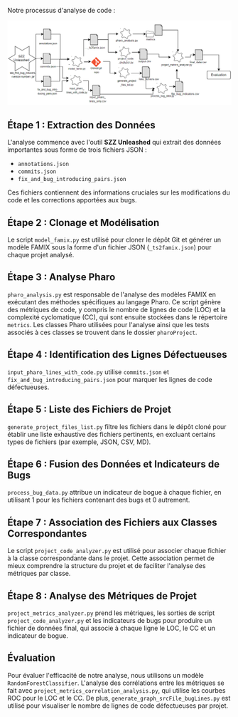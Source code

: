 Notre processus d'analyse de code :

![Diagramme de Workflow](workflow.png)

## Étape 1 : Extraction des Données
L'analyse commence avec l'outil **SZZ Unleashed** qui extrait des données importantes sous forme de trois fichiers JSON :
- `annotations.json`
- `commits.json`
- `fix_and_bug_introducing_pairs.json`

Ces fichiers contiennent des informations cruciales sur les modifications du code et les corrections apportées aux bugs.

## Étape 2 : Clonage et Modélisation
Le script `model_famix.py` est utilisé pour cloner le dépôt Git et générer un modèle FAMIX sous la forme d'un fichier JSON (`_ts2famix.json`) pour chaque projet analysé. 

## Étape 3 : Analyse Pharo
`pharo_analysis.py` est responsable de l'analyse des modèles FAMIX en exécutant des méthodes spécifiques au langage Pharo. Ce script génère des métriques de code, y compris le nombre de lignes de code (LOC) et la complexité cyclomatique (CC), qui sont ensuite stockées dans le répertoire `metrics`. Les classes Pharo utilisées pour l'analyse ainsi que les tests associés à ces classes se trouvent dans le dossier `pharoProject`.

## Étape 4 : Identification des Lignes Défectueuses
`input_pharo_lines_with_code.py` utilise `commits.json` et `fix_and_bug_introducing_pairs.json` pour marquer les lignes de code défectueuses.

## Étape 5 : Liste des Fichiers de Projet
`generate_project_files_list.py` filtre les fichiers dans le dépôt cloné pour établir une liste exhaustive des fichiers pertinents, en excluant certains types de fichiers (par exemple, JSON, CSV, MD).

## Étape 6 : Fusion des Données et Indicateurs de Bugs
`process_bug_data.py` attribue un indicateur de bogue à chaque fichier, en utilisant 1 pour les fichiers contenant des bugs et 0 autrement.

## Étape 7 : Association des Fichiers aux Classes Correspondantes
Le script `project_code_analyzer.py` est utilisé pour associer chaque fichier à la classe correspondante dans le projet. Cette association permet de mieux comprendre la structure du projet et de faciliter l'analyse des métriques par classe.

## Étape 8 : Analyse des Métriques de Projet
`project_metrics_analyzer.py` prend les métriques, les sorties de script `project_code_analyzer.py` et les indicateurs de bugs pour produire un fichier de données final, qui associe à chaque ligne le LOC, le CC et un indicateur de bogue.

## Évaluation
Pour évaluer l'efficacité de notre analyse, nous utilisons un modèle `RandomForestClassifier`. L'analyse des corrélations entre les métriques se fait avec `project_metrics_correlation_analysis.py`, qui utilise les courbes ROC pour le LOC et le CC. De plus, `generate_graph_srcFile_bugLines.py` est utilisé pour visualiser le nombre de lignes de code défectueuses par projet.